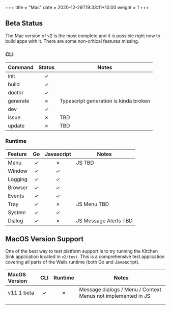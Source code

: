 +++
title = "Mac"
date = 2020-12-29T19:33:11+10:00
weight = 1
+++

## Beta Status

The Mac version of v2 is the most complete and it is possible right now to build apps with it. There are some non-critical features missing.

### CLI

|    Command     | Status | Notes                                   |
|:-------------- |:------:|------------------------------------------
| init           | ✓      |                                         |
| build          | ✓      |                                         |
| doctor         | ✓      |                                         |
| generate       | ✗      | Typescript generation is kinda broken   |
| dev            | ✓      |                                         |
| issue          | ✗      | TBD                                     |
| update         | ✗      | TBD                                     |

### Runtime

|    Feature     |  Go  | Javascript | Notes                      |
|:-------------- |:----:|:----------:|-----------------------------
| Menu           | ✓    | ✗          | JS TBD                     |
| Window         | ✓    | ✓          |                            |
| Logging        | ✓    | ✓          |                            |
| Browser        | ✓    | ✓          |                            |
| Events         | ✓    | ✓          |                            |
| Tray           | ✓    | ✗          | JS Menu TBD                |
| System         | ✓    | ✓          |                            |
| Dialog         | ✓    | ✗          | JS Message Alerts TBD      |


## MacOS Version Support

One of the best way to test platform support is to try running the Kitchen Sink application located in `v2/test`. This is a comprehensive test application covering all parts of the Wails runtime (both Go and Javascript). 

| MacOS Version  | CLI  | Runtime | Notes                                                     |
|:-------------- |:----:|:-------:|-----------------------------------------------------------|
| v11.1 beta     | ✓    | ✗       | Message dialogs / Menu / Context Menus not implemented in JS              |
|                |      |         |                                                           |
|                |      |         |                                                           |
